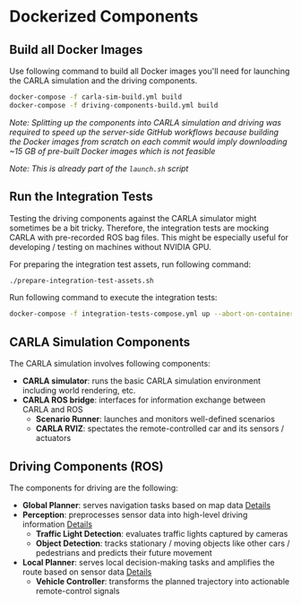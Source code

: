 
# Dockerized Components

## Build all Docker Images

Use following command to build all Docker images you'll need for launching
the CARLA simulation and the driving components.

```sh
docker-compose -f carla-sim-build.yml build
docker-compose -f driving-components-build.yml build
```

*Note: Splitting up the components into CARLA simulation and driving was required
to speed up the server-side GitHub workflows because building the Docker images
from scratch on each commit would imply downloading ~15 GB of pre-built Docker images
which is not feasible*

*Note: This is already part of the `launch.sh` script*

## Run the Integration Tests

Testing the driving components against the CARLA simulator might sometimes be a bit tricky.
Therefore, the integration tests are mocking CARLA with pre-recorded ROS bag files.
This might be especially useful for developing / testing on machines without NVIDIA GPU.

For preparing the integration test assets, run following command:

```sh
./prepare-integration-test-assets.sh
```

Run following command to execute the integration tests:

```sh
docker-compose -f integration-tests-compose.yml up --abort-on-container-exit
```

## CARLA Simulation Components

The CARLA simulation involves following components:

- **CARLA simulator**: runs the basic CARLA simulation environment including world rendering, etc.
- **CARLA ROS bridge**: interfaces for information exchange between CARLA and ROS
  - **Scenario Runner**: launches and monitors well-defined scenarios
  - **CARLA RVIZ**: spectates the remote-controlled car and its sensors / actuators
  
## Driving Components (ROS)

The components for driving are the following:

- **Global Planner**: serves navigation tasks based on map data [Details](https://github.com/ll7/paf21-1/wiki/Global-Planner)
- **Perception**: preprocesses sensor data into high-level driving information [Details](https://github.com/ll7/paf21-1/wiki/Perception)
  - **Traffic Light Detection**: evaluates traffic lights captured by cameras
  - **Object Detection**: tracks stationary / moving objects like other cars / pedestrians and predicts their future movement
- **Local Planner**: serves local decision-making tasks and amplifies the route based on sensor data [Details](https://github.com/ll7/paf21-1/wiki/Local-Planner)
  - **Vehicle Controller**: transforms the planned trajectory into actionable remote-control signals
